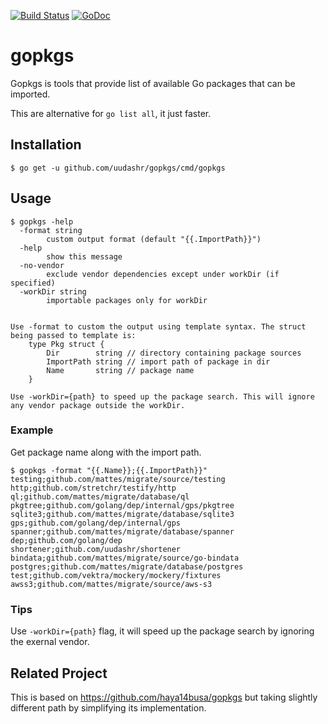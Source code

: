 [![Build Status](https://travis-ci.org/uudashr/gopkgs.svg?branch=master)](https://travis-ci.org/uudashr/gopkgs)
[![GoDoc](https://godoc.org/github.com/uudashr/gopkgs?status.svg)](https://godoc.org/github.com/uudashr/gopkgs)
# gopkgs

Gopkgs is tools that provide list of available Go packages that can be imported.

This are alternative for `go list all`, it just faster.

## Installation

`$ go get -u github.com/uudashr/gopkgs/cmd/gopkgs`

## Usage
```
$ gopkgs -help
  -format string
    	custom output format (default "{{.ImportPath}}")
  -help
    	show this message
  -no-vendor
    	exclude vendor dependencies except under workDir (if specified)
  -workDir string
    	importable packages only for workDir


Use -format to custom the output using template syntax. The struct being passed to template is:
    type Pkg struct {
        Dir        string // directory containing package sources
        ImportPath string // import path of package in dir
        Name       string // package name
    }

Use -workDir={path} to speed up the package search. This will ignore any vendor package outside the workDir.
```

### Example
Get package name along with the import path.
```
$ gopkgs -format "{{.Name}};{{.ImportPath}}"
testing;github.com/mattes/migrate/source/testing
http;github.com/stretchr/testify/http
ql;github.com/mattes/migrate/database/ql
pkgtree;github.com/golang/dep/internal/gps/pkgtree
sqlite3;github.com/mattes/migrate/database/sqlite3
gps;github.com/golang/dep/internal/gps
spanner;github.com/mattes/migrate/database/spanner
dep;github.com/golang/dep
shortener;github.com/uudashr/shortener
bindata;github.com/mattes/migrate/source/go-bindata
postgres;github.com/mattes/migrate/database/postgres
test;github.com/vektra/mockery/mockery/fixtures
awss3;github.com/mattes/migrate/source/aws-s3
```

### Tips

Use `-workDir={path}` flag, it will speed up the package search by ignoring the exernal vendor.

## Related Project

This is based on https://github.com/haya14busa/gopkgs but taking slightly different path by simplifying its implementation.
